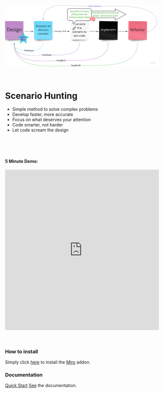 

<img src="./scenario-hunting-process-linear.jpg" alt="Scenario Hunting Process"/>


<br/>  
<br/>  
<br/>  

# Scenario Hunting
<ul>
  <li> Simple method to solve complex problems </li>
  <li> Develop faster, more accurate            </li>
  <li> Focus on what deserves your attention</li>
  <li> Code smarter, not harder</li>
  <li> Let code scream the design</li>
</ul>

<br/>  
<br/>  
<br/>  


#### 5 Minute Demo:

<iframe style="width:100%" height="524" src="https://www.youtube.com/embed/Ou_TkeMsfXs" title="YouTube video player" frameborder="0" allow="accelerometer; autoplay; clipboard-write; encrypted-media; gyroscope; picture-in-picture" allowfullscreen></iframe>


<br/>  
<br/>  
<br/>  

### How to install
Simply click [here](https://miro.com/oauth/authorize/?response_type=code&client_id=3074457356753256770&redirect_uri=%2Fconfirm-app-install%2F) to install the [Miro](https://miro.com) addon.

### Documentation
[Quick Start](https://docs.scenariohunting.com/#/content/Quick-Start/Hunting-a-scenario/article)
[See](https://docs.scenariohunting.com) the documentation.
